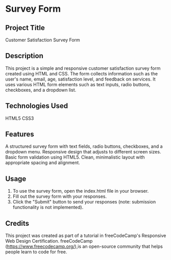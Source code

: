 # Survey Form

## Project Title
Customer Satisfaction Survey Form

## Description 
This project is a simple and responsive customer satisfaction survey form created using HTML and CSS. The form collects information such as the user's name, email, age, satisfaction level, and feedback on services. It uses various HTML form elements such as text inputs, radio buttons, checkboxes, and a dropdown list.

## Technologies Used
HTML5
CSS3

## Features
A structured survey form with text fields, radio buttons, checkboxes, and a dropdown menu.
Responsive design that adjusts to different screen sizes.
Basic form validation using HTML5.
Clean, minimalistic layout with appropriate spacing and alignment.

## Usage
1. To use the survey form, open the index.html file in your browser.
2. Fill out the survey form with your responses.
3. Click the "Submit" button to send your responses (note: submission functionality is not implemented).

## Credits
This project was created as part of a tutorial in freeCodeCamp's Responsive Web Design Certification. freeCodeCamp (https://www.freecodecamp.org/),is an open-source community that helps people learn to code for free.
